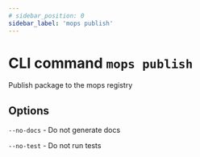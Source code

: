 ```yaml
---
# sidebar_position: 0
sidebar_label: 'mops publish'
---
```


# CLI command `mops publish`

Publish package to the mops registry

## Options

`--no-docs` - Do not generate docs

`--no-test` - Do not run tests